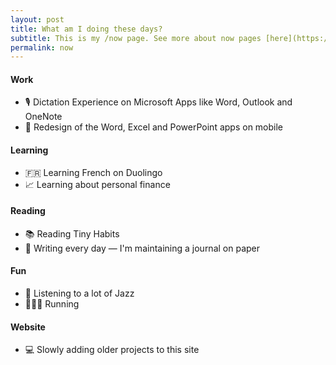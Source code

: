```yaml
---
layout: post
title: What am I doing these days?
subtitle: This is my /now page. See more about now pages [here](https://nownownow.com/about).
permalink: now
---
```


#### Work
- 🎙 Dictation Experience on Microsoft Apps like Word, Outlook and OneNote
- 📱 Redesign of the Word, Excel and PowerPoint apps on mobile

#### Learning 
- 🇫🇷 Learning French on Duolingo
- 📈 Learning about personal finance

#### Reading
- 📚 Reading Tiny Habits
- 📓 Writing every day — I'm maintaining a journal on paper

#### Fun
- 🎷 Listening to a lot of Jazz
- 🏃🏽‍♂️ Running

#### Website
- 💻 Slowly adding older projects to this site


